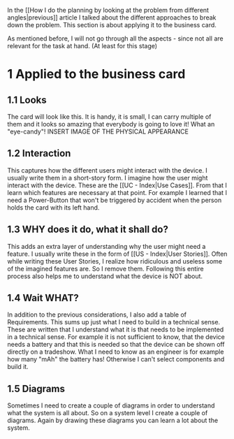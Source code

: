 In the [[How I do the planning by looking at the problem from different angles|previous]] article I talked about the different approaches to break down the problem. This section is about applying it to the business card.

As mentioned before, I will not go through all the aspects - since not all are relevant for the task at hand. (At least for this stage)
# 1 Applied to the business card

## 1.1 Looks
The card will look like this. It is handy, it is small, I can carry multiple of them and it looks so amazing that everybody is going to love it! What an "eye-candy"!
INSERT IMAGE OF THE PHYSICAL APPEARANCE

## 1.2 Interaction
This captures how the different users might interact with the device. I usually write them in a short-story form. I imagine how the user might interact with the device. These are the [[UC - Index|Use Cases]]. From that I learn which features are necessary at that point. For example I learned that I need a Power-Button that won't be triggered by accident when the person holds the card with its left hand. 

## 1.3 WHY does it do, what it shall do?
This adds an extra layer of understanding why the user might need a feature. I usually write these in the form of [[US - Index|User Stories]]. Often while writing these User Stories, I realize how ridiculous and useless some of the imagined features are. So I remove them. Following this entire process also helps me to understand what the device is NOT about.

## 1.4 Wait WHAT?
In addition to the previous considerations, I also add a table of Requirements. This sums up just what I need to build in a technical sense. These are written that I understand what it is that needs to be implemented in a technical sense. For example it is not sufficient to know, that the device needs a battery and that this is needed so that the device can be shown off directly on a tradeshow. What I need to know as an engineer is for example how many "mAh" the battery has! Otherwise I can't select components and build it.

## 1.5 Diagrams
Sometimes I need to create a couple of diagrams in order to understand what the system is all about. So on a system level I create a couple of diagrams. Again by drawing these diagrams you can learn a lot about the system. 




